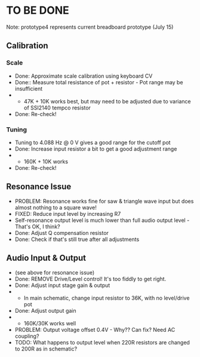 # TO BE DONE

Note: prototype4 represents current breadboard prototype (July 15)

## Calibration
### Scale
* Done: Approximate scale calibration using keyboard CV
* Done:: Measure total resistance of pot + resistor - Pot range may be insufficient
* * 47K + 10K works best, but may need to be adjusted due to variance of SSI2140 tempco resistor
* Done: Re-check!
### Tuning
* Tuning to 4.088 Hz @ 0 V gives a good range for the cutoff pot
* Done: Increase input resistor a bit to get a good adjustment range
* * 160K + 10K works
* Done: Re-check!

## Resonance Issue
* PROBLEM: Resonance works fine for saw & triangle wave input but does almost nothing to a square wave!
* FIXED: Reduce input level by increasing R7
* Self-resonance output level is much lower than full audio output level - That's OK, I think?
* Done: Adjust Q compensation resistor
* Done: Check if that's still true after all adjustments

## Audio Input & Output
* (see above for resonance issue)
* Done: REMOVE Drive/Level control! It's too fiddly to get right.
* Done: Adjust input stage gain & output
* * In main schematic, change input resistor to 36K, with no level/drive pot
* Done: Adjust output gain
* * 160K/30K works well
* PROBLEM: Output voltage offset 0.4V - Why?? Can fix? Need AC coupling?
* TODO: What happens to output level when 220R resistors are changed to 200R as in schematic?
